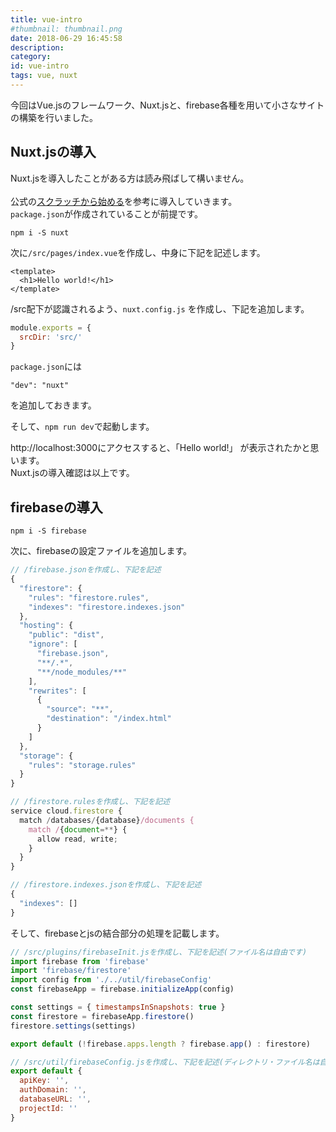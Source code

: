 ```yaml
---
title: vue-intro
#thumbnail: thumbnail.png
date: 2018-06-29 16:45:58
description:
category:
id: vue-intro
tags: vue, nuxt
---
```


今回はVue.jsのフレームワーク、Nuxt.jsと、firebase各種を用いて小さなサイトの構築を行いました。  

<!-- toc -->

## Nuxt.jsの導入
Nuxt.jsを導入したことがある方は読み飛ばして構いません。  
<br>
公式の[スクラッチから始める](https://ja.nuxtjs.org/guide/installation#%E3%82%B9%E3%82%AF%E3%83%A9%E3%83%83%E3%83%81%E3%81%8B%E3%82%89%E5%A7%8B%E3%82%81%E3%82%8B)を参考に導入していきます。  
`package.json`が作成されていることが前提です。  
```console
npm i -S nuxt
```

次に`/src/pages/index.vue`を作成し、中身に下記を記述します。  
```vue
<template>
  <h1>Hello world!</h1>
</template>
```

/src配下が認識されるよう、`nuxt.config.js` を作成し、下記を追加します。  
```js
module.exports = {
  srcDir: 'src/'
}
```


`package.json`には
```console
"dev": "nuxt"
```
を追加しておきます。


そして、`npm run dev`で起動します。

http://localhost:3000にアクセスすると、「Hello world!」 が表示されたかと思います。  
Nuxt.jsの導入確認は以上です。  

## firebaseの導入
```console
npm i -S firebase
```

次に、firebaseの設定ファイルを追加します。
```js
// /firebase.jsonを作成し、下記を記述
{
  "firestore": {
    "rules": "firestore.rules",
    "indexes": "firestore.indexes.json"
  },
  "hosting": {
    "public": "dist",
    "ignore": [
      "firebase.json",
      "**/.*",
      "**/node_modules/**"
    ],
    "rewrites": [
      {
        "source": "**",
        "destination": "/index.html"
      }
    ]
  },
  "storage": {
    "rules": "storage.rules"
  }
}
```

```js
// /firestore.rulesを作成し、下記を記述
service cloud.firestore {
  match /databases/{database}/documents {
    match /{document=**} {
      allow read, write;
    }
  }
}
```

```js
// /firestore.indexes.jsonを作成し、下記を記述
{
  "indexes": []
}
```

そして、firebaseとjsの結合部分の処理を記載します。
```js
// /src/plugins/firebaseInit.jsを作成し、下記を記述(ファイル名は自由です)
import firebase from 'firebase'
import 'firebase/firestore'
import config from './../util/firebaseConfig'
const firebaseApp = firebase.initializeApp(config)

const settings = { timestampsInSnapshots: true }
const firestore = firebaseApp.firestore()
firestore.settings(settings)

export default (!firebase.apps.length ? firebase.app() : firestore)
```

```js
// /src/util/firebaseConfig.jsを作成し、下記を記述(ディレクトリ・ファイル名は自由です)
export default {
  apiKey: '',
  authDomain: '',
  databaseURL: '',
  projectId: ''
}
```
